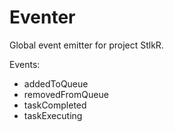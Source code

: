 # Eventer

Global event emitter for project StlkR.

Events:
- addedToQueue
- removedFromQueue
- taskCompleted
- taskExecuting